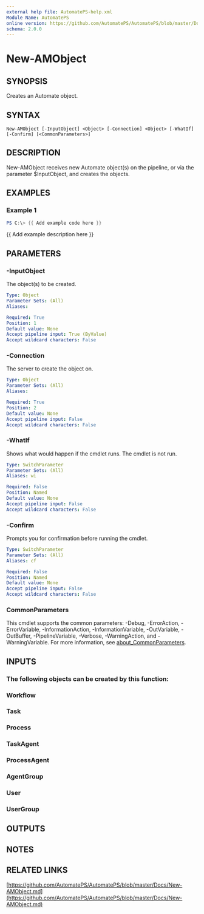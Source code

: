 ```yaml
---
external help file: AutomatePS-help.xml
Module Name: AutomatePS
online version: https://github.com/AutomatePS/AutomatePS/blob/master/Docs/New-AMObject.md
schema: 2.0.0
---
```


# New-AMObject

## SYNOPSIS
Creates an Automate object.

## SYNTAX

```
New-AMObject [-InputObject] <Object> [-Connection] <Object> [-WhatIf] [-Confirm] [<CommonParameters>]
```

## DESCRIPTION
New-AMObject receives new Automate object(s) on the pipeline, or via the parameter $InputObject, and creates the objects.

## EXAMPLES

### Example 1
```powershell
PS C:\> {{ Add example code here }}
```

{{ Add example description here }}

## PARAMETERS

### -InputObject
The object(s) to be created.

```yaml
Type: Object
Parameter Sets: (All)
Aliases:

Required: True
Position: 1
Default value: None
Accept pipeline input: True (ByValue)
Accept wildcard characters: False
```

### -Connection
The server to create the object on.

```yaml
Type: Object
Parameter Sets: (All)
Aliases:

Required: True
Position: 2
Default value: None
Accept pipeline input: False
Accept wildcard characters: False
```

### -WhatIf
Shows what would happen if the cmdlet runs.
The cmdlet is not run.

```yaml
Type: SwitchParameter
Parameter Sets: (All)
Aliases: wi

Required: False
Position: Named
Default value: None
Accept pipeline input: False
Accept wildcard characters: False
```

### -Confirm
Prompts you for confirmation before running the cmdlet.

```yaml
Type: SwitchParameter
Parameter Sets: (All)
Aliases: cf

Required: False
Position: Named
Default value: None
Accept pipeline input: False
Accept wildcard characters: False
```

### CommonParameters
This cmdlet supports the common parameters: -Debug, -ErrorAction, -ErrorVariable, -InformationAction, -InformationVariable, -OutVariable, -OutBuffer, -PipelineVariable, -Verbose, -WarningAction, and -WarningVariable. For more information, see [about_CommonParameters](http://go.microsoft.com/fwlink/?LinkID=113216).

## INPUTS

### The following objects can be created by this function:
### Workflow
### Task
### Process
### TaskAgent
### ProcessAgent
### AgentGroup
### User
### UserGroup
## OUTPUTS

## NOTES

## RELATED LINKS

[https://github.com/AutomatePS/AutomatePS/blob/master/Docs/New-AMObject.md](https://github.com/AutomatePS/AutomatePS/blob/master/Docs/New-AMObject.md)

